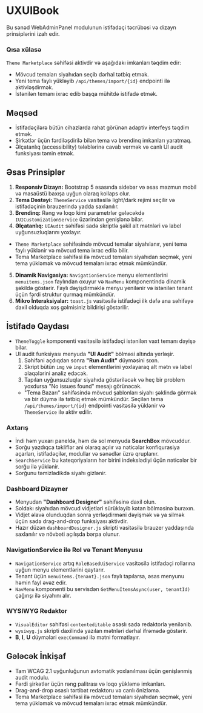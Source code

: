 # UXUIBook

Bu sənəd WebAdminPanel modulunun istifadəçi təcrübəsi və dizayn prinsiplərini izah edir.
### Qısa xülasə
`Theme Marketplace` səhifəsi aktivdir və aşağıdakı imkanları təqdim edir:
- Mövcud temaları siyahıdan seçib dərhal tətbiq etmək.
- Yeni tema faylı yükləyib `/api/themes/import/{id}` endpointi ilə aktivləşdirmək.
- İstənilən temanı ixrac edib başqa mühitdə istifadə etmək.

## Məqsəd
- İstifadəçilərə bütün cihazlarda rahat görünən adaptiv interfeys təqdim etmək.
- Şirkətlər üçün fərdiləşdirilə bilən tema və brendinq imkanları yaratmaq.
- Əlçatanlıq (accessibility) tələblərinə cavab vermək və canlı UI audit funksiyası təmin etmək.

## Əsas Prinsiplər
1. **Responsiv Dizayn:** Bootstrap 5 əsasında sidebar və əsas məzmun mobil və masaüstü baxışa uyğun olaraq kollaps olur.
2. **Tema Dəstəyi:** `ThemeService` vasitəsilə light/dark rejimi seçilir və istifadəçinin brauzerində yadda saxlanılır.
3. **Brendinq:** Rəng və loqo kimi parametrlər gələcəkdə `IUICustomizationService` üzərindən genişlənə bilər.
4. **Əlçatanlıq:** `UIAudit` səhifəsi sadə skriptlə şəkil alt mətnləri və label uyğunsuzluqlarını yoxlayır.
- `Theme Marketplace` səhifəsində mövcud temalar siyahılanır, yeni tema faylı yüklənir və mövcud tema ixrac edilə bilir.
- Tema Marketplace səhifəsi ilə mövcud temaları siyahıdan seçmək, yeni tema yükləmək və mövcud temaları ixrac etmək mümkündür.
5. **Dinamik Navigasiya:** `NavigationService` menyu elementlərini `menuitems.json` faylından oxuyur və `NavMenu` komponentində dinamik şəkildə göstərir. Faylı dəyişdirməklə menyu yenilənir və istənilən tenant üçün fərdi struktur qurmaq mümkündür.
6. **Mikro İnteraksiyalar:** `toast.js` vasitəsilə istifadəçi ilk dəfə ana səhifəyə daxil olduqda xoş gəlmisiniz bildirişi göstərilir.

## İstifadə Qaydası
- `ThemeToggle` komponenti vasitəsilə istifadəçi istənilən vaxt temanı dəyişə bilər.
- UI audit funksiyası menyuda **"UI Audit"** bölməsi altında yerləşir.
  1. Səhifəni açdıqdan sonra **"Run Audit"** düyməsini sıxın.
  2. Skript bütün `img` və `input` elementlərini yoxlayaraq alt mətn və label əlaqələrini analiz edəcək.
  3. Tapılan uyğunsuzluqlar siyahıda göstəriləcək və heç bir problem yoxdursa "No issues found" mesajı görünəcək.
  - "Tema Bazarı" səhifəsində mövcud şablonları siyahı şəklində görmək və bir düymə ilə tətbiq etmək mümkündür. Seçilən tema `/api/themes/import/{id}` endpointi vasitəsilə yüklənir və `ThemeService` ilə aktiv edilir.

### Axtarış
- İndi həm yuxarı paneldə, həm də sol menyuda **SearchBox** mövcuddur.
- Sorğu yazdıqca təkliflər ani olaraq açılır və nəticələr konfiqurasiya açarları, istifadəçilər, modullar və sənədlər üzrə qruplanır.
- `SearchService` bu kateqoriyaların hər birini indekslədiyi üçün nəticələr bir sorğu ilə yüklənir.
- Sorğunu təmizlədikdə siyahı gizlənir.

### Dashboard Dizayner
- Menyudan **"Dashboard Designer"** səhifəsinə daxil olun.
- Soldakı siyahıdan mövcud vidjetləri sürükləyib kətan bölməsinə buraxın.
- Vidjet əlavə olunduqdan sonra yerləşdirməni dəyişmək və ya silmək üçün sadə drag-and-drop funksiyası aktivdir.
- Hazır düzən `dashboardDesigner.js` skripti vasitəsilə brauzer yaddaşında saxlanılır və növbəti açılışda bərpa olunur.

### NavigationService ilə Rol və Tenant Menyusu
- `NavigationService` artıq `RoleBasedUiService` vasitəsilə istifadəçi rollarına uyğun menyu elementlərini qaytarır.
- Tenant üçün `menuitems.{tenant}.json` faylı tapılarsa, əsas menyunu həmin fayl əvəz edir.
- `NavMenu` komponenti bu servisdən `GetMenuItemsAsync(user, tenantId)` çağırışı ilə siyahını alır.

### WYSIWYG Redaktor
- `VisualEditor` səhifəsi `contenteditable` əsaslı sadə redaktorla yenilənib.
- `wysiwyg.js` skripti daxilində yazılan mətnləri dərhal ifrəmədə göstərir.
- **B**, **I**, **U** düymələri `execCommand` ilə mətni formatlayır.

## Gələcək İnkişaf
- Tam WCAG 2.1 uyğunluğunun avtomatik yoxlanılması üçün genişlənmiş audit modulu.
- Fərdi şirkətlər üçün rəng palitrası və loqo yükləmə imkanları.
- Drag-and-drop əsaslı tərtibat redaktoru və canlı önizləmə.
- Tema Marketplace səhifəsi ilə mövcud temaları siyahıdan seçmək, yeni tema yükləmək və mövcud temaları ixrac etmək mümkündür.
